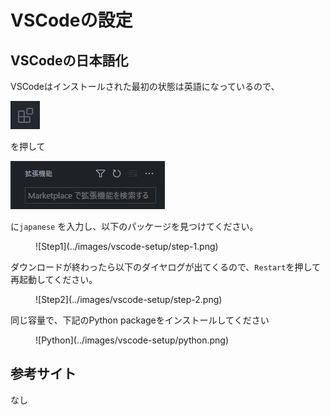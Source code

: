 # VSCodeの設定

## VSCodeの日本語化

VSCodeはインストールされた最初の状態は英語になっているので、

![Plugin Icon](../images/vscode-setup/plugin.png)

を押して

![Search](../images/vscode-setup/search.png)

に`japanese` を入力し、以下のパッケージを見つけてください。

<figure markdown>
![Step1](../images/vscode-setup/step-1.png)
</figure>

ダウンロードが終わったら以下のダイヤログが出てくるので、`Restart`を押して再起動してください。

<figure markdown>
![Step2](../images/vscode-setup/step-2.png)
</figure>

同じ容量で、下記のPython packageをインストールしてください

<figure markdown>
![Python](../images/vscode-setup/python.png)
</figure>

## 参考サイト
なし